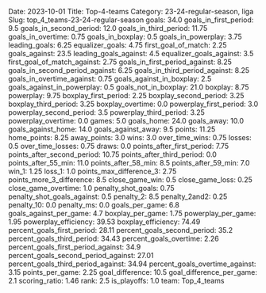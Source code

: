 Date: 2023-10-01
Title: Top-4-teams
Category: 23-24-regular-season, liga
Slug: top_4_teams-23-24-regular-season
goals: 34.0
goals_in_first_period: 9.5
goals_in_second_period: 12.0
goals_in_third_period: 11.75
goals_in_overtime: 0.75
goals_in_boxplay: 0.5
goals_in_powerplay: 3.75
leading_goals: 6.25
equalizer_goals: 4.75
first_goal_of_match: 2.25
goals_against: 23.5
leading_goals_against: 4.5
equalizer_goals_against: 3.5
first_goal_of_match_against: 2.75
goals_in_first_period_against: 8.25
goals_in_second_period_against: 6.25
goals_in_third_period_against: 8.25
goals_in_overtime_against: 0.75
goals_against_in_boxplay: 2.5
goals_against_in_powerplay: 0.5
goals_not_in_boxplay: 21.0
boxplay: 8.75
powerplay: 9.75
boxplay_first_period: 2.25
boxplay_second_period: 3.25
boxplay_third_period: 3.25
boxplay_overtime: 0.0
powerplay_first_period: 3.0
powerplay_second_period: 3.5
powerplay_third_period: 3.25
powerplay_overtime: 0.0
games: 5.0
goals_home: 24.0
goals_away: 10.0
goals_against_home: 14.0
goals_against_away: 9.5
points: 11.25
home_points: 8.25
away_points: 3.0
wins: 3.0
over_time_wins: 0.75
losses: 0.5
over_time_losses: 0.75
draws: 0.0
points_after_first_period: 7.75
points_after_second_period: 10.75
points_after_third_period: 0.0
points_after_55_min: 11.0
points_after_58_min: 8.5
points_after_59_min: 7.0
win_1: 1.25
loss_1: 1.0
points_max_difference_3: 2.75
points_more_3_difference: 8.5
close_game_win: 0.5
close_game_loss: 0.25
close_game_overtime: 1.0
penalty_shot_goals: 0.75
penalty_shot_goals_against: 0.5
penalty_2: 8.5
penalty_2and2: 0.25
penalty_10: 0.0
penalty_ms: 0.0
goals_per_game: 6.8
goals_against_per_game: 4.7
boxplay_per_game: 1.75
powerplay_per_game: 1.95
powerplay_efficiency: 39.53
boxplay_efficiency: 74.49
percent_goals_first_period: 28.11
percent_goals_second_period: 35.2
percent_goals_third_period: 34.43
percent_goals_overtime: 2.26
percent_goals_first_period_against: 34.9
percent_goals_second_period_against: 27.01
percent_goals_third_period_against: 34.94
percent_goals_overtime_against: 3.15
points_per_game: 2.25
goal_difference: 10.5
goal_difference_per_game: 2.1
scoring_ratio: 1.46
rank: 2.5
is_playoffs: 1.0
team: Top_4_teams
